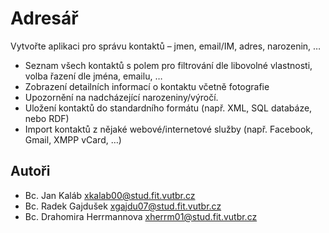 Adresář
=======
Vytvořte aplikaci pro správu kontaktů – jmen, email/IM, adres, narozenin, …

* Seznam všech kontaktů s polem pro filtrování dle libovolné vlastnosti, volba řazení dle jména, emailu, …
* Zobrazení detailních informací o kontaktu včetně fotografie
* Upozornění na nadcházející narozeniny/výročí.
* Uložení kontaktů do standardního formátu (např. XML, SQL databáze, nebo RDF)
* Import kontaktů z nějaké webové/internetové služby (např. Facebook, Gmail, XMPP vCard, …)

Autoři
------
* Bc. Jan Kaláb <xkalab00@stud.fit.vutbr.cz>
* Bc. Radek Gajdušek <xgajdu07@stud.fit.vutbr.cz>
* Bc. Drahomira Herrmannova <xherrm01@stud.fit.vutbr.cz>
